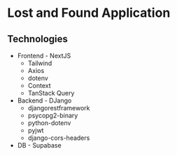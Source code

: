 # Lost and Found Application

## Technologies

- Frontend - NextJS
    - Tailwind
    - Axios
    - dotenv
    - Context
    - TanStack Query
- Backend - DJango
    - djangorestframework
    - psycopg2-binary
    - python-dotenv
    - pyjwt
    - django-cors-headers
- DB - Supabase